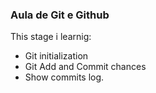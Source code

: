 ### Aula de Git e Github 

This stage i learnig: 

- Git initialization
- Git Add and Commit chances
- Show commits log. 